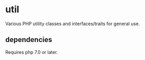 util
====

Various PHP utility classes and interfaces/traits for general use.

dependencies
------------

Requires php 7.0 or later.
